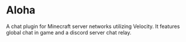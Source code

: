 # Aloha
A chat plugin for Minecraft server networks utilizing Velocity.  It features global chat in game and a discord server chat relay.
